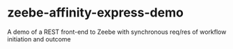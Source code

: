# zeebe-affinity-express-demo
A demo of a REST front-end to Zeebe with synchronous req/res of workflow initiation and outcome
